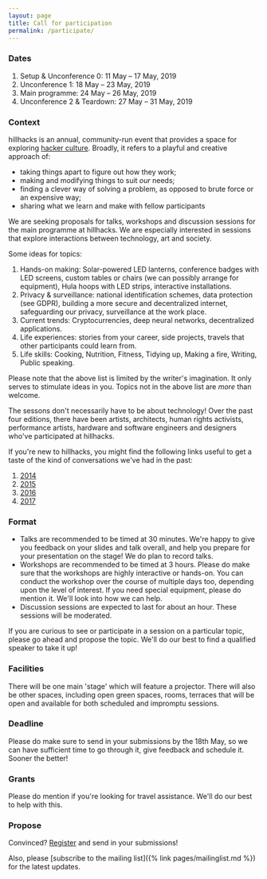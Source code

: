 ```yaml
---
layout: page
title: Call for participation
permalink: /participate/
---
```


### Dates

1. Setup & Unconference 0: 11 May – 17 May, 2019
2. Unconference 1: 18 May – 23 May, 2019
3. Main programme: 24 May – 26 May, 2019
4. Unconference 2 & Teardown: 27 May – 31 May, 2019

### Context

hillhacks is an annual, community-run event that provides a space for exploring [hacker culture](https://en.wikipedia.org/wiki/Hacker_culture). Broadly, it refers to a playful and creative approach of:

- taking things apart to figure out how they work;
- making and modifying things to suit _our_ needs;
- finding a clever way of solving a problem, as opposed to brute force or an expensive way;
- sharing what we learn and make with fellow participants

We are seeking proposals for talks, workshops and discussion sessions for the main programme at hillhacks. We are especially interested in sessions that explore interactions between technology, art and society.

Some ideas for topics:

1. Hands-on making: Solar-powered LED lanterns, conference badges with LED screens, custom tables or chairs (we can possibly arrange for equipment), Hula hoops with LED strips, interactive installations.
2. Privacy & surveillance: national identification schemes, data protection (see GDPR), building a more secure and decentralized internet, safeguarding our privacy, surveillance at the work place.
3. Current trends: Cryptocurrencies, deep neural networks, decentralized applications.
4. Life experiences: stories from your career, side projects, travels that other participants could learn from.
5. Life skills: Cooking, Nutrition, Fitness, Tidying up, Making a fire, Writing, Public speaking.

Please note that the above list is limited by the writer's imagination. It only serves to stimulate ideas in you. Topics not in the above list are _more_ than welcome.

The sessons don't necessarily have to be about technology! Over the past four editions, there have been artists, architects, human rights activists, performance artists, hardware and software engineers and designers who've participated at hillhacks.

If you're new to hillhacks, you might find the following links useful to get a taste of the kind of conversations we've had in the past:

1. [2014](https://attic.hillhacks.in/2014/summary)
2. [2015](https://attic.hillhacks.in/2015/summary)
3. [2016](https://attic.hillhacks.in/2016/summary)
4. [2017](https://osem.hillhacks.in/conferences/hillhacks2017/schedule/events)

### Format

- Talks are recommended to be timed at 30 minutes. We're happy to give you feedback on your slides and talk overall, and help you prepare for your presentation on the stage! We do plan to record talks.
- Workshops are recommended to be timed at 3 hours. Please do make sure that the workshops are highly interactive or hands-on. You can conduct the workshop over the course of multiple days too, depending upon the level of interest. If you need special equipment, please do mention it. We'll look into how we can help.
- Discussion sessions are expected to last for about an hour. These sessions will be moderated.

If you are curious to see or participate in a session on a particular topic, please go ahead and propose the topic. We'll do our best to find a qualified speaker to take it up! 

### Facilities

There will be one main 'stage' which will feature a projector. There will also be other spaces, including open green spaces, rooms, terraces that will be open and available for both scheduled and impromptu sessions.

### Deadline
Please do make sure to send in your submissions by the 18th May, so we can have sufficient time to go through it, give feedback and schedule it. Sooner the better!

### Grants
Please do mention if you're looking for travel assistance. We'll do our best to help with this.

### Propose

Convinced? [Register](https://osem.hillhacks.in/) and send in your submissions!

Also, please [subscribe to the mailing list]({% link pages/mailinglist.md %}) for the latest updates.

